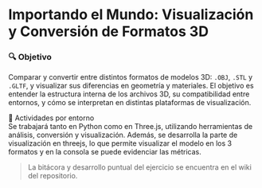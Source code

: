 # Importando el Mundo: Visualización y Conversión de Formatos 3D

### 🔍 Objetivo 
Comparar y convertir entre distintos formatos de modelos 3D: `.OBJ`, `.STL` y `.GLTF`, y visualizar sus diferencias en geometría y materiales. El objetivo es entender la estructura interna de los archivos 3D, su compatibilidad entre entornos, y cómo se interpretan en distintas plataformas de visualización.

🔹 Actividades por entorno <br>
Se trabajará tanto en Python como en Three.js, utilizando herramientas de análisis, conversión y visualización. Además, se desarrolla la parte de visualización en threejs, lo que permite visualizar el modelo en los 3 formatos y en la consola se puede evidenciar las métricas.

> La bitácora y desarrollo puntual del ejercicio se encuentra en el wiki del repositorio.
